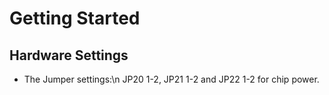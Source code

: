 # Getting Started

## Hardware Settings

  - The Jumper settings:\n JP20 1-2, JP21 1-2 and JP22 1-2 for chip power.